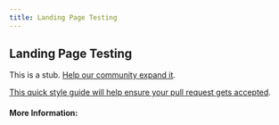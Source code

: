 ```yaml
---
title: Landing Page Testing
---
```


## Landing Page Testing

This is a stub. [Help our community expand it](https://github.com/freeCodeCamp/guide-articles/tree/master/articles/Design/User-Experience-Research/Landing-Page-Testing/index.md).

[This quick style guide will help ensure your pull request gets accepted](https://github.com/freeCodeCamp/guide-articles/blob/master/README.md).

<!-- The article goes here, in GitHub-flavored Markdown. Feel free to add YouTube videos, images, and CodePen/JSBin embeds  -->

#### More Information:
<!-- Please add any articles you think might be helpful to read before writing the article -->


